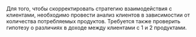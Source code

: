 Для того, чтобы скорректировать стратегию взаимодействия с клиентами, необходимо провести анализ клиентов в зависимостии от количества потребляемых продуктов. Требуется также проверить гипотезу о различиях в доходе между клиентами с 1 и 2 продуктами.

